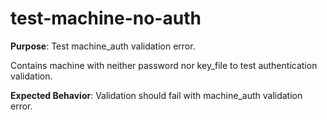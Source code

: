 # test-machine-no-auth

**Purpose**: Test machine_auth validation error.

Contains machine with neither password nor key_file to test authentication validation.

**Expected Behavior**: Validation should fail with machine_auth validation error.
